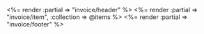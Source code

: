 <%= render :partial => "invoice/header" %>
<%= render :partial => "invoice/item", :collection => @items %>
<%= render :partial => "invoice/footer" %>